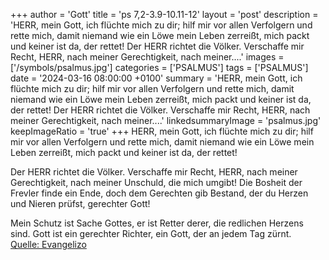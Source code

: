 +++
author = 'Gott'
title = 'ps 7,2-3.9-10.11-12'
layout = 'post'
description = 'HERR, mein Gott, ich flüchte mich zu dir;  hilf mir vor allen Verfolgern und rette mich, damit niemand wie ein Löwe mein Leben zerreißt,  mich packt und keiner ist da, der rettet!  Der HERR richtet die Völker. Verschaffe mir Recht,  HERR, nach meiner Gerechtigkeit, nach meiner....'
images = ['/symbols/psalmus.jpg']
categories = ['PSALMUS']
tags = ['PSALMUS']
date = '2024-03-16 08:00:00 +0100'
summary = 'HERR, mein Gott, ich flüchte mich zu dir;  hilf mir vor allen Verfolgern und rette mich, damit niemand wie ein Löwe mein Leben zerreißt,  mich packt und keiner ist da, der rettet!  Der HERR richtet die Völker. Verschaffe mir Recht,  HERR, nach meiner Gerechtigkeit, nach meiner....'
linkedsummaryImage = 'psalmus.jpg'
keepImageRatio = 'true'
+++
HERR, mein Gott, ich flüchte mich zu dir; 
hilf mir vor allen Verfolgern und rette mich,
damit niemand wie ein Löwe mein Leben zerreißt, 
mich packt und keiner ist da, der rettet!

Der HERR richtet die Völker. Verschaffe mir Recht, 
HERR, nach meiner Gerechtigkeit, nach meiner Unschuld, die mich umgibt!
Die Bosheit der Frevler finde ein Ende, 
doch dem Gerechten gib Bestand, 
der du Herzen und Nieren prüfst, gerechter Gott!

Mein Schutz ist Sache Gottes, 
er ist Retter derer, die redlichen Herzens sind.<!--more-->
Gott ist ein gerechter Richter, 
ein Gott, der an jedem Tag zürnt.<br> [Quelle: Evangelizo](https://evangeliumtagfuertag.org/DE/gospel)